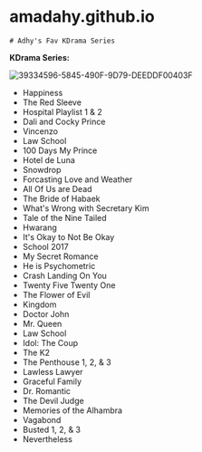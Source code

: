 # amadahy.github.io
	
	# Adhy's Fav KDrama Series

**KDrama Series:**

![39334596-5845-490F-9D79-DEEDDF00403F](https://user-images.githubusercontent.com/102704674/162683927-a3fb96f7-8139-4dea-9ae9-97b2ef880f27.jpeg)



- Happiness
- The Red Sleeve
- Hospital Playlist 1 & 2
- Dali and Cocky Prince
- Vincenzo
- Law School
- 100 Days My Prince
- Hotel de Luna
- Snowdrop
- Forcasting Love and Weather
- All Of Us are Dead
- The Bride of Habaek
- What's Wrong with Secretary Kim
- Tale of the Nine Tailed
- Hwarang
- It's Okay to Not Be Okay
- School 2017
- My Secret Romance
- He is Psychometric
- Crash Landing On You
- Twenty Five Twenty One
- The Flower of Evil
- Kingdom
- Doctor John
- Mr. Queen
- Law School
- Idol: The Coup
- The K2
- The Penthouse 1, 2, & 3
- Lawless Lawyer
- Graceful Family
- Dr. Romantic
- The Devil Judge
- Memories of the Alhambra
- Vagabond
- Busted 1, 2, & 3
- Nevertheless
